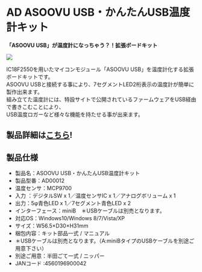 # AD ASOOVU USB・かんたんUSB温度計キット

**「ASOOVU USB」が温度計になっちゃう？！拡張ボードキット**  

![](https://bit-trade-one.co.jp/wp/wp-content/uploads/2014/03/9ec018c274815623eb0642f70320c350.png)  

IC18F2550を用いたマイコンモジュール「ASOOVU USB」を温度計化する拡張ボードキットです。  
ASOOVU USBと接続する事により、7セグメントLED2桁表示の温度計が簡単に製作出来ます。  
組み立てた温度計には、特設サイトで公開されているファームウェアをUSB経由で書きこむことにより、  
USB温度ロガーなど様々な機能を持たせる事が出来ます。  

## 製品詳細は[こちら](https://bit-trade-one.co.jp/product/asoovu/ad00012/)!

## 製品仕様

 -   製品名：ASOOVU USB・かんたんUSB温度計キット
 -   製品型番：AD00012
 -   温度センサ：MCP9700
 -   入力 ：デジタルSW x 1／温度センサIC x 1／アナログボリューム x 1
 -   出力：5φ青色LED x 1／7セグメント青色LED x 2
 -   インターフェース：miniB　＊USBケーブルは別売となります。
 -   対応OS：Windows10/Windows 8/7/Vista/XP
 -   サイズ：W56.5×D30×H31mm
 -   梱包内容：キット部品一式 / マニュアル
 -   ＊USBケーブルは別売となります。（A:miniBタイプのUSBケーブルを別途ご用意下さい）
 -   別途ご用意：半田ごて一式 / ニッパー
 -   JANコード :4560196900042